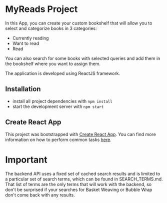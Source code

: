 # MyReads Project

In this App, you can create your custom bookshelf that will allow you to select and categorize books in 3 categories:

* Currently reading
* Want to read
* Read

You can also search for some books with selected queries and add them in the bookshelf where you want to assign them.

The application is developed using ReactJS framework.

## Installation

* install all project dependencies with `npm install`
* start the development server with `npm start`



## Create React App

This project was bootstrapped with [Create React App](https://github.com/facebookincubator/create-react-app). You can find more information on how to perform common tasks [here](https://github.com/facebookincubator/create-react-app/blob/master/packages/react-scripts/template/README.md).

# Important 
The backend API uses a fixed set of cached search results and is limited to a particular set of search terms, which can be found in SEARCH_TERMS.md. That list of terms are the only terms that will work with the backend, so don't be surprised if your searches for Basket Weaving or Bubble Wrap don't come back with any results.
